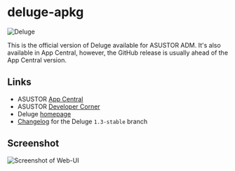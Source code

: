 # deluge-apkg

![Deluge](https://raw.githubusercontent.com/mafredri/deluge-apkg/master/source/CONTROL/icon.png)

This is the official version of Deluge available for ASUSTOR ADM. It's also available in App Central, however, the GitHub release is usually ahead of the App Central version.

## Links

* ASUSTOR [App Central](http://www.asustor.com/apps?lan=en)
* ASUSTOR [Developer Corner](http://developer.asustor.com/)
* Deluge [homepage](http://deluge-torrent.org/)
* [Changelog](http://git.deluge-torrent.org/deluge/log/?h=1.3-stable) for the Deluge `1.3-stable` branch

## Screenshot

![Screenshot of Web-UI](https://raw.githubusercontent.com/mafredri/deluge-apkg/master/resources/screenshot1.png)
